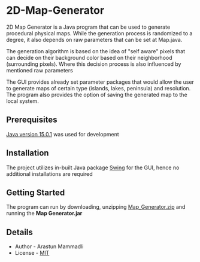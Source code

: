 # 2D-Map-Generator
2D Map Generator is a Java program that can be used to 
generate procedural physical maps. While the generation process is randomized 
to a degree, it also depends on raw parameters that can be set at Map.java.

The generation algorithm is based on the idea of "self aware" pixels that can 
decide on their background color based on their neighborhood (surrounding pixels). 
Where this decision process is also influenced by mentioned raw parameters

The GUI provides already set parameter packages that would allow the user to 
generate maps of certain type (islands, lakes, peninsula) and resolution. The program 
also provides the option of saving the generated map to the local system.

## Prerequisites
[Java version 15.0.1](https://www.oracle.com/java/technologies/javase/jdk15-archive-downloads.html) 
was used for development

## Installation
The project utilizes in-built Java package [Swing](https://en.wikipedia.org/wiki/Swing_(Java)) for 
the GUI, hence no additional installations are required

## Getting Started
The program can run by downloading, unzipping [Map_Generator.zip](Map%20Generation.zip) and running the **Map Generator.jar**

## Details
- Author - Arastun Mammadli
- License - [MIT](LICENSE)
